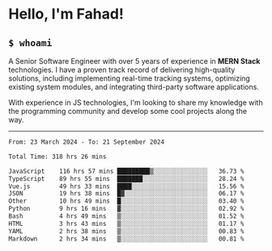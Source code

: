 <h1>Hello, I'm Fahad!</h1>

<h2><code>$ whoami</code></h2>

A Senior Software Engineer with over 5 years of experience in **MERN Stack** technologies. I have a proven track record of delivering high-quality solutions, including implementing real-time tracking systems, optimizing existing system modules, and integrating third-party software applications.

With experience in JS technologies, I'm looking to share my knowledge with the programming community and develop some cool projects along the way.

---

<!--START_SECTION:waka-->

```txt
From: 23 March 2024 - To: 21 September 2024

Total Time: 318 hrs 26 mins

JavaScript    116 hrs 57 mins █████████▒░░░░░░░░░░░░░░░   36.73 %
TypeScript    89 hrs 55 mins  ███████░░░░░░░░░░░░░░░░░░   28.24 %
Vue.js        49 hrs 33 mins  ████░░░░░░░░░░░░░░░░░░░░░   15.56 %
JSON          19 hrs 38 mins  █▓░░░░░░░░░░░░░░░░░░░░░░░   06.17 %
Other         10 hrs 49 mins  █░░░░░░░░░░░░░░░░░░░░░░░░   03.40 %
Python        9 hrs 16 mins   ▓░░░░░░░░░░░░░░░░░░░░░░░░   02.92 %
Bash          4 hrs 49 mins   ▒░░░░░░░░░░░░░░░░░░░░░░░░   01.52 %
HTML          3 hrs 43 mins   ▒░░░░░░░░░░░░░░░░░░░░░░░░   01.17 %
YAML          2 hrs 38 mins   ▒░░░░░░░░░░░░░░░░░░░░░░░░   00.83 %
Markdown      2 hrs 34 mins   ▒░░░░░░░░░░░░░░░░░░░░░░░░   00.81 %
```

<!--END_SECTION:waka-->

<!--
**heyFahad/heyFahad** is a ✨ _special_ ✨ repository because its `README.md` (this file) appears on your GitHub profile.

Here are some ideas to get you started:

- 🔭 I’m currently working on ...
- 🌱 I’m currently learning ...
- 👯 I’m looking to collaborate on ...
- 🤔 I’m looking for help with ...
- 💬 Ask me about ...
- 📫 How to reach me: ...
- 😄 Pronouns: ...
- ⚡ Fun fact: ...
-->
